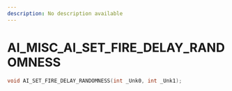 ```yaml
---
description: No description available 
---
```


# AI_MISC\_AI_SET_FIRE_DELAY_RANDOMNESS

```cpp
void AI_SET_FIRE_DELAY_RANDOMNESS(int _Unk0, int _Unk1);
```
